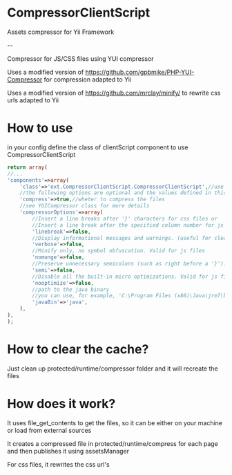 CompressorClientScript
======================

Assets compressor for Yii Framework

--

Compressor for JS/CSS files using YUI compressor

Uses a modified version of https://github.com/gpbmike/PHP-YUI-Compressor for compression adapted to Yii

Uses a modified version of https://github.com/mrclay/minify/ to rewrite css urls adapted to Yii

# How to use

in your config define the class of clientScript component to use CompressorClientScript

```php
return array(
//...
'components'=>array(
	'class'=>'ext.CompressorClientScript.CompressorClientScript',//use whatever location you put the extension
	//the following options are optional and the values defined in this example are the default ones
	'compress'=>true,//wheter to compress the files
	//see YUICompressor class for more details
	'compressorOptions'=>array(
		//Insert a line breaks after '}' characters for css files or 
		//Insert a line break after the specified column number for js files
		'linebreak'=>false,
		//Display informational messages and warnings. (useful for cleaning up your JS)
		'verbose'=>false,
		//Minify only, no symbol obfuscation. Valid for js files
		'nomunge'=>false,
		//Preserve unnecessary semicolons (such as right before a '}'). Valid for js files
		'semi'=>false,
		//Disable all the built-in micro optimizations. Valid for js files
		'nooptimize'=>false,
		//path to the java binary
		//you can use, for example, 'C:\Program Files (x86)\Java\jre7\bin\java.exe' if you are windows
		'javaBin'=>'java',
	),
),
);
```

# How to clear the cache?

Just clean up protected/runtime/compressor folder and it will recreate the files

# How does it work?

It uses file_get_contents to get the files, so it can be either on your machine or load from external sources

It creates a compressed file in protected/runtime/compress for each page and then publishes it using assetsManager

For css files, it rewrites the css url's 
